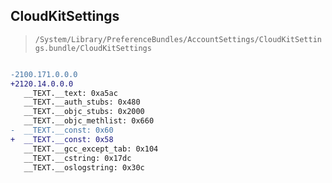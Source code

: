 ## CloudKitSettings

> `/System/Library/PreferenceBundles/AccountSettings/CloudKitSettings.bundle/CloudKitSettings`

```diff

-2100.171.0.0.0
+2120.14.0.0.0
   __TEXT.__text: 0xa5ac
   __TEXT.__auth_stubs: 0x480
   __TEXT.__objc_stubs: 0x2000
   __TEXT.__objc_methlist: 0x660
-  __TEXT.__const: 0x60
+  __TEXT.__const: 0x58
   __TEXT.__gcc_except_tab: 0x104
   __TEXT.__cstring: 0x17dc
   __TEXT.__oslogstring: 0x30c

```
